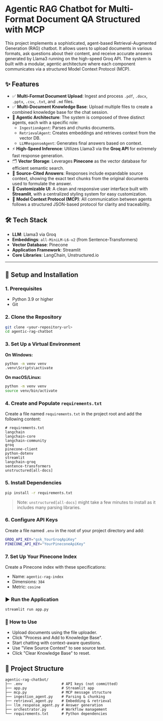 
# Agentic RAG Chatbot for Multi-Format Document QA Structured with MCP


This project implements a sophisticated, agent-based Retrieval-Augmented Generation (RAG) chatbot. It allows users to upload documents in various formats, ask questions about their content, and receive accurate answers generated by Llama3 running on the high-speed Groq API. The system is built with a modular, agentic architecture where each component communicates via a structured Model Context Protocol (MCP).

## ✨ Features

- ✅ **Multi-Format Document Upload**: Ingest and process `.pdf`, `.docx`, `.pptx`, `.csv`, `.txt`, and `.md` files.
- ✅ **Multi-Document Knowledge Base**: Upload multiple files to create a combined knowledge base for the chat session.
- 🧠 **Agentic Architecture**: The system is composed of three distinct agents, each with a specific role:
  - `IngestionAgent`: Parses and chunks documents.
  - `RetrievalAgent`: Creates embeddings and retrieves context from the vector DB.
  - `LLMResponseAgent`: Generates final answers based on context.
- ⚡ **High-Speed Inference**: Utilizes Llama3 via the **Groq API** for extremely fast response generation.
- 🗂️ **Vector Storage**: Leverages **Pinecone** as the vector database for efficient semantic search.
- 📜 **Source-Cited Answers**: Responses include expandable source context, showing the exact text chunks from the original documents used to formulate the answer.
- 🎨 **Customizable UI**: A clean and responsive user interface built with **Streamlit**, with a centralized styling system for easy customization.
- 🔄 **Model Context Protocol (MCP)**: All communication between agents follows a structured JSON-based protocol for clarity and traceability.

## 🛠️ Tech Stack

- **LLM**: Llama3 via Groq
- **Embeddings**: `all-MiniLM-L6-v2` (from Sentence-Transformers)
- **Vector Database**: Pinecone
- **Application Framework**: Streamlit
- **Core Libraries**: LangChain, Unstructured.io

---

## 🚀 Setup and Installation

### 1. Prerequisites

- Python 3.9 or higher
- Git

### 2. Clone the Repository

```bash
git clone <your-repository-url>
cd agentic-rag-chatbot
```

### 3. Set Up a Virtual Environment

**On Windows:**
```bash
python -m venv venv
.venv\Scripts\activate
```

**On macOS/Linux:**
```bash
python -m venv venv
source venv/bin/activate
```

### 4. Create and Populate `requirements.txt`

Create a file named `requirements.txt` in the project root and add the following content:
```text
# requirements.txt
langchain
langchain-core
langchain-community
groq
pinecone-client
python-dotenv
streamlit
langchain-groq
sentence-transformers
unstructured[all-docs]
```

### 5. Install Dependencies

```bash
pip install -r requirements.txt
```

> Note: `unstructured[all-docs]` might take a few minutes to install as it includes many parsing libraries.

### 6. Configure API Keys

Create a file named `.env` in the root of your project directory and add:
```bash
GROQ_API_KEY="gsk_YourGroqApiKey"
PINECONE_API_KEY="YourPineconeApiKey"
```

### 7. Set Up Your Pinecone Index

Create a Pinecone index with these specifications:
- Name: `agentic-rag-index`
- Dimensions: `384`
- Metric: `cosine`

### ▶️ Run the Application

```bash
streamlit run app.py
```

### 📖 How to Use

- Upload documents using the file uploader.
- Click "Process and Add to Knowledge Base".
- Start chatting with context-aware questions.
- Use "View Source Context" to see source text.
- Click "Clear Knowledge Base" to reset.

## 📁 Project Structure

```text
agentic-rag-chatbot/
├── .env                  # API keys (not committed)
├── app.py                # Streamlit app
├── mcp.py                # MCP message structure
├── ingestion_agent.py    # Parsing & chunking
├── retrieval_agent.py    # Embedding & retrieval
├── llm_response_agent.py # Answer generation
├── orchestrator.py       # Workflow management
└── requirements.txt      # Python dependencies
```
